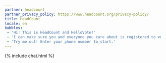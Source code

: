 ```yaml
---
partner: headcount
partner_privacy_policy: https://www.headcount.org/privacy-policy/
title: HeadCount
locale: en
bubbles:
 - 'Hi! This is HeadCount and HelloVote!'
 - 'I can make sure you and everyone you care about is registered to vote.'
 - 'Try me out! Enter your phone number to start.'
---
```

{% include chat.html %}



